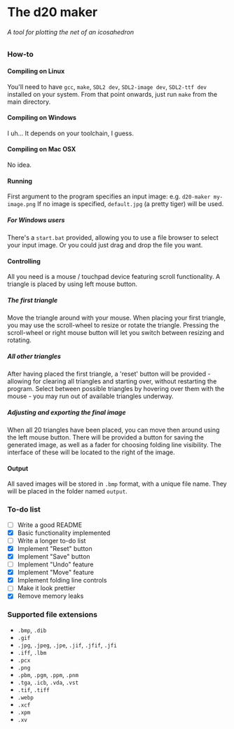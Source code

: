 # The d20 maker
###### A tool for plotting the net of an icosahedron

### How-to
#### Compiling on Linux
You'll need to have `gcc`, `make`, `SDL2 dev`, `SDL2-image dev`, `SDL2-ttf dev` installed on your system.
From that point onwards, just run `make` from the main directory.
#### Compiling on Windows
I uh...
It depends on your toolchain, I guess.
#### Compiling on Mac OSX
No idea.
#### Running
First argument to the program specifies an input image:
e.g. `d20-maker my-image.png`
If no image is specified, `default.jpg` (a pretty tiger) will be used.
##### For Windows users
There's a `start.bat` provided, allowing you to use a file browser to select your input image.
Or you could just drag and drop the file you want.
#### Controlling
All you need is a mouse / touchpad device featuring scroll functionality.
A triangle is placed by using left mouse button.
##### The first triangle
Move the triangle around with your mouse. When placing your first triangle, you may use the scroll-wheel to resize or rotate the triangle. Pressing the scroll-wheel or right mouse button will let you switch between resizing and rotating.
##### All other triangles
After having placed the first triangle, a 'reset' button will be provided - allowing for clearing all triangles and starting over, without restarting the program.
Select between possible triangles by hovering over them with the mouse - you may run out of available triangles underway.
##### Adjusting and exporting the final image
When all 20 triangles have been placed, you can move then around using the left mouse button.
There will be provided a button for saving the generated image, as well as a fader for choosing folding line visibility.
The interface of these will be located to the right of the image.
#### Output
All saved images will be stored in `.bmp` format, with a unique file name. They will be placed in the folder named `output`.


### To-do list
 - [ ] Write a good README
 - [x] Basic functionality implemented
 - [ ] Write a longer to-do list
 - [x] Implement "Reset" button
 - [x] Implement "Save" button
 - [ ] Implement "Undo" feature
 - [x] Implement "Move" feature
 - [x] Implement folding line controls
 - [ ] Make it look prettier
 - [x] Remove memory leaks

### Supported file extensions
 + `.bmp`, `.dib`
 + `.gif`
 + `.jpg`, `.jpeg`, `.jpe`, `.jif`, `.jfif`, `.jfi`
 + `.iff`, `.lbm`
 + `.pcx`
 + `.png`
 + `.pbm`, `.pgm`, `.ppm`, `.pnm`
 + `.tga`, `.icb`, `.vda`, `.vst`
 + `.tif`, `.tiff`
 + `.webp`
 + `.xcf`
 + `.xpm`
 + `.xv`
